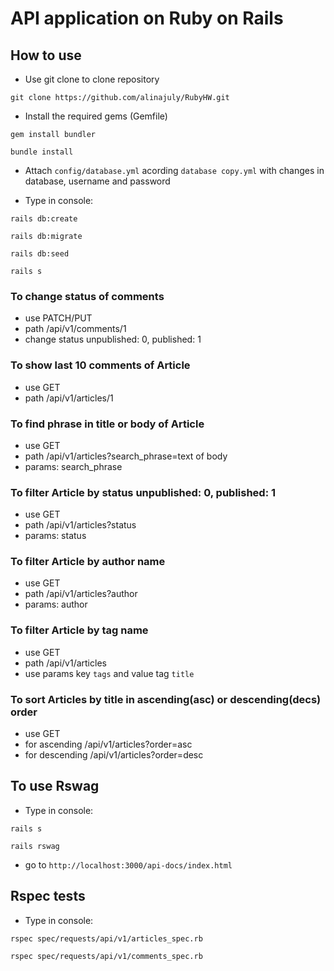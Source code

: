 # API application on Ruby on Rails

## How to use

* Use git clone to clone repository

`git clone https://github.com/alinajuly/RubyHW.git`

* Install the required gems (Gemfile)
  
`gem install bundler`

`bundle install`

* Attach `config/database.yml` acording `database copy.yml` with changes in database, username and password

* Type in console:
  
`rails db:create`

`rails db:migrate`

`rails db:seed`

`rails s`

### To change status of comments

* use PATCH/PUT 
* path /api/v1/comments/1
* change status unpublished: 0, published: 1

### To show last 10 comments of Article

* use GET
* path /api/v1/articles/1

### To find phrase in title or body of Article

* use GET
* path /api/v1/articles?search_phrase=text of body
* params: search_phrase

### To filter Article by status unpublished: 0, published: 1

* use GET
* path /api/v1/articles?status
* params: status
  
### To filter Article by author name

* use GET
* path /api/v1/articles?author
* params: author

### To filter Article by tag name 

* use GET
* path /api/v1/articles
* use params key `tags` and value tag `title`

### To sort Articles by title in ascending(asc) or descending(decs) order

* use GET
* for ascending /api/v1/articles?order=asc
* for descending /api/v1/articles?order=desc

## To use Rswag

* Type in console:
  
`rails s`
  
`rails rswag`

* go to `http://localhost:3000/api-docs/index.html`
  
## Rspec tests

* Type in console:

`rspec spec/requests/api/v1/articles_spec.rb`

`rspec spec/requests/api/v1/comments_spec.rb`